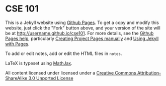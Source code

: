 CSE 101
======

This is a Jekyll website using [Github Pages](http://pages.github.com/). To get a copy and modify this website, just click the "Fork" button above, and your version of the site will be at http://username.github.io/cse101. For more details, see the [Github Pages help](https://help.github.com/categories/20/articles), particularly [Creating Project Pages manually](https://help.github.com/articles/creating-project-pages-manually) and [Using Jekyll with Pages](https://help.github.com/articles/using-jekyll-with-pages).

To add or edit notes, add or edit the HTML files in `notes`. 

LaTeX is typeset using [MathJax](http://www.mathjax.org/).

All content licensed under licensed under a [Creative Commons Attribution-ShareAlike 3.0 Unported License](http://creativecommons.org/licenses/by-sa/3.0/deed.en_US)
